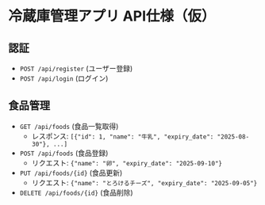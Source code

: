 # 冷蔵庫管理アプリ API仕様（仮）

## 認証
- `POST /api/register` (ユーザー登録)
- `POST /api/login` (ログイン)

## 食品管理
- `GET /api/foods` (食品一覧取得)
  - レスポンス: `[{"id": 1, "name": "牛乳", "expiry_date": "2025-08-30"}, ...]`
- `POST /api/foods` (食品登録)
  - リクエスト: `{"name": "卵", "expiry_date": "2025-09-10"}`
- `PUT /api/foods/{id}` (食品更新)
  - リクエスト: `{"name": "とろけるチーズ", "expiry_date": "2025-09-05"}`
- `DELETE /api/foods/{id}` (食品削除)
